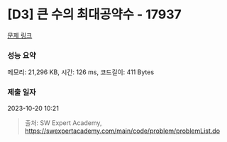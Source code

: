 # [D3] 큰 수의 최대공약수 - 17937 

[문제 링크](https://swexpertacademy.com/main/code/problem/problemDetail.do?contestProbId=AYmRI_8ajv8DFARi) 

### 성능 요약

메모리: 21,296 KB, 시간: 126 ms, 코드길이: 411 Bytes

### 제출 일자

2023-10-20 10:21



> 출처: SW Expert Academy, https://swexpertacademy.com/main/code/problem/problemList.do